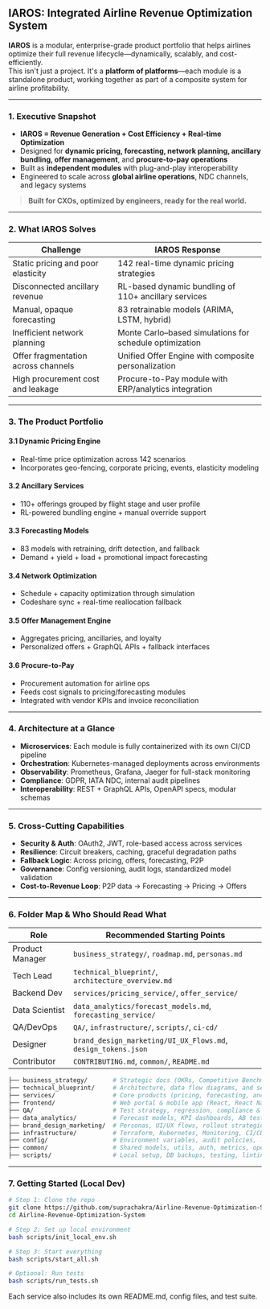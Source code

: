 ## IAROS: Integrated Airline Revenue Optimization System

**IAROS** is a modular, enterprise-grade product portfolio that helps airlines optimize their full revenue lifecycle—dynamically, scalably, and cost-efficiently.  
This isn't just a project. It's a **platform of platforms**—each module is a standalone product, working together as part of a composite system for airline profitability.

---

### 1. Executive Snapshot

- **IAROS = Revenue Generation + Cost Efficiency + Real-time Optimization**
- Designed for **dynamic pricing, forecasting, network planning, ancillary bundling, offer management**, and **procure-to-pay operations**
- Built as **independent modules** with plug-and-play interoperability
- Engineered to scale across **global airline operations**, NDC channels, and legacy systems

> **Built for CXOs, optimized by engineers, ready for the real world.**

---

### 2. What IAROS Solves

| Challenge                              | IAROS Response                                         |
|---------------------------------------|--------------------------------------------------------|
| Static pricing and poor elasticity    | 142 real-time dynamic pricing strategies               |
| Disconnected ancillary revenue        | RL-based dynamic bundling of 110+ ancillary services   |
| Manual, opaque forecasting            | 83 retrainable models (ARIMA, LSTM, hybrid)            |
| Inefficient network planning          | Monte Carlo–based simulations for schedule optimization|
| Offer fragmentation across channels   | Unified Offer Engine with composite personalization    |
| High procurement cost and leakage     | Procure-to-Pay module with ERP/analytics integration   |

---

### 3. The Product Portfolio

#### 3.1 Dynamic Pricing Engine
- Real-time price optimization across 142 scenarios  
- Incorporates geo-fencing, corporate pricing, events, elasticity modeling

#### 3.2 Ancillary Services
- 110+ offerings grouped by flight stage and user profile  
- RL-powered bundling engine + manual override support

#### 3.3 Forecasting Models
- 83 models with retraining, drift detection, and fallback  
- Demand + yield + load + promotional impact forecasting

#### 3.4 Network Optimization
- Schedule + capacity optimization through simulation  
- Codeshare sync + real-time reallocation fallback

#### 3.5 Offer Management Engine
- Aggregates pricing, ancillaries, and loyalty  
- Personalized offers + GraphQL APIs + fallback interfaces

#### 3.6 Procure-to-Pay
- Procurement automation for airline ops  
- Feeds cost signals to pricing/forecasting modules  
- Integrated with vendor KPIs and invoice reconciliation

---

### 4. Architecture at a Glance

- **Microservices**: Each module is fully containerized with its own CI/CD pipeline
- **Orchestration**: Kubernetes-managed deployments across environments
- **Observability**: Prometheus, Grafana, Jaeger for full-stack monitoring
- **Compliance**: GDPR, IATA NDC, internal audit pipelines
- **Interoperability**: REST + GraphQL APIs, OpenAPI specs, modular schemas

---

### 5. Cross-Cutting Capabilities

- **Security & Auth**: OAuth2, JWT, role-based access across services
- **Resilience**: Circuit breakers, caching, graceful degradation paths
- **Fallback Logic**: Across pricing, offers, forecasting, P2P
- **Governance**: Config versioning, audit logs, standardized model validation
- **Cost-to-Revenue Loop**: P2P data → Forecasting → Pricing → Offers

---

### 6. Folder Map & Who Should Read What

| Role             | Recommended Starting Points                          |
|------------------|-------------------------------------------------------|
| Product Manager  | `business_strategy/`, `roadmap.md`, `personas.md`    |
| Tech Lead        | `technical_blueprint/`, `architecture_overview.md`   |
| Backend Dev      | `services/pricing_service/`, `offer_service/`        |
| Data Scientist   | `data_analytics/forecast_models.md`, `forecasting_service/` |
| QA/DevOps        | `QA/`, `infrastructure/`, `scripts/`, `ci-cd/`       |
| Designer         | `brand_design_marketing/UI_UX_Flows.md`, `design_tokens.json` |
| Contributor      | `CONTRIBUTING.md`, `common/`, `README.md`            |

```bash
├── business_strategy/       # Strategic docs (OKRs, Competitive Benchmarking, Roadmaps)
├── technical_blueprint/     # Architecture, data flow diagrams, and service design
├── services/                # Core products (pricing, forecasting, ancillaries, P2P, etc.)
├── frontend/                # Web portal & mobile app (React, React Native)
├── QA/                      # Test strategy, regression, compliance & incident response
├── data_analytics/          # Forecast models, KPI dashboards, AB tests
├── brand_design_marketing/  # Personas, UI/UX flows, rollout strategies
├── infrastructure/          # Terraform, Kubernetes, Monitoring, CI/CD pipelines
├── config/                  # Environment variables, audit policies, logging
├── common/                  # Shared models, utils, auth, metrics, openAPI spec
├── scripts/                 # Local setup, DB backups, testing, linting
```
---

### 7. Getting Started (Local Dev)

```bash
# Step 1: Clone the repo
git clone https://github.com/suprachakra/Airline-Revenue-Optimization-System.git
cd Airline-Revenue-Optimization-System

# Step 2: Set up local environment
bash scripts/init_local_env.sh

# Step 3: Start everything
bash scripts/start_all.sh

# Optional: Run tests
bash scripts/run_tests.sh
```
Each service also includes its own README.md, config files, and test suite.


